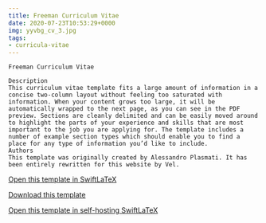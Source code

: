 ```yaml
---
title: Freeman Curriculum Vitae
date: 2020-07-23T10:53:29+0000
img: yyvbg_cv_3.jpg
tags:
- curricula-vitae
---
```

```
Freeman Curriculum Vitae

Description
This curriculum vitae template fits a large amount of information in a concise two-column layout without feeling too saturated with information. When your content grows too large, it will be automatically wrapped to the next page, as you can see in the PDF preview. Sections are cleanly delimited and can be easily moved around to highlight the parts of your experience and skills that are most important to the job you are applying for. The template includes a number of example section types which should enable you to find a place for any type of information you’d like to include.
Authors
This template was originally created by Alessandro Plasmati. It has been entirely rewritten for this website by Vel.
```
[Open this template in SwiftLaTeX](https://www.swiftlatex.com/project.html?import=https://swiftlatex.github.io/LaTeXBoilerPlate/zips/pzzcn_cv_3.zip&import_name=Freeman%20Curriculum%20Vitae)

[Download this template](https://swiftlatex.github.io/LaTeXBoilerPlate/zips/pzzcn_cv_3.zip)

[Open this template in self-hosting SwiftLaTeX](http://localhost:3011/project.html?import=https://swiftlatex.github.io/LaTeXBoilerPlate/zips/pzzcn_cv_3.zip&import_name=Freeman%20Curriculum%20Vitae)

